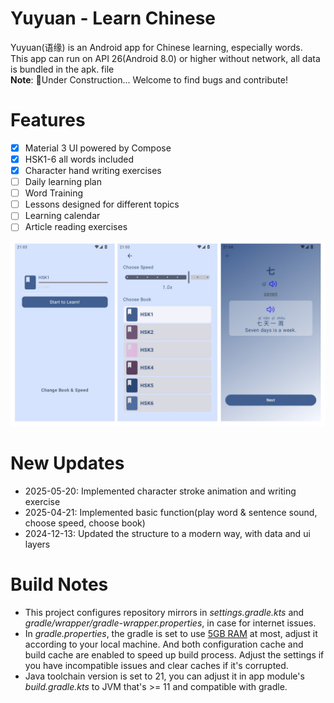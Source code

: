 # Yuyuan - Learn Chinese

Yuyuan(语缘) is an Android app for Chinese learning, especially words.   
This app can run on API 26(Android 8.0) or higher without network, all data is bundled in the apk.
file  
**Note**: 🚧Under Construction... Welcome to find bugs and contribute!

# Features

- [x] Material 3 UI powered by Compose
- [x] HSK1-6 all words included
- [x] Character hand writing exercises
- [ ] Daily learning plan
- [ ] Word Training
- [ ] Lessons designed for different topics
- [ ] Learning calendar
- [ ] Article reading exercises

![demo](./demo/demo.jpg)

# New Updates

- 2025-05-20: Implemented character stroke animation and writing exercise
- 2025-04-21: Implemented basic function(play word & sentence sound, choose speed, choose book)
- 2024-12-13: Updated the structure to a modern way, with data and ui layers

# Build Notes

- This project configures repository mirrors in *settings.gradle.kts* and
  *gradle/wrapper/gradle-wrapper.properties*, in case for internet issues.
- In *gradle.properties*, the gradle is set to use <u>5GB RAM</u> at most, adjust it according
  to your local machine. And both configuration cache and build cache are enabled to speed up build
  process. Adjust the settings if you have incompatible issues and clear caches if it's corrupted.
- Java toolchain version is set to 21, you can adjust it in app module's *build.gradle.kts* to
  JVM that's >= 11 and compatible with gradle.



